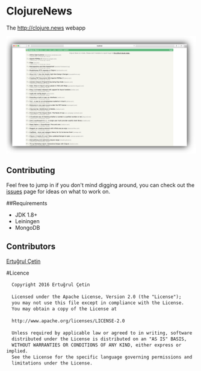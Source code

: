 # ClojureNews

The http://clojure.news webapp

![Clojure News Demo](/github-img-clojure-news.png)


## Contributing

Feel free to jump in if you don't mind digging around, you can check out the [issues](https://github.com/ertugrulcetin/ClojureNews/issues)  page for ideas on what to work on.

##Requirements

* JDK 1.8+
* Leiningen
* MongoDB

## Contributors

[Ertuğrul Çetin](https://github.com/ertugrulcetin)


#Licence
```
  Copyright 2016 Ertuğrul Çetin
  
  Licensed under the Apache License, Version 2.0 (the "License");
  you may not use this file except in compliance with the License.
  You may obtain a copy of the License at
  
  http://www.apache.org/licenses/LICENSE-2.0
  
  Unless required by applicable law or agreed to in writing, software
  distributed under the License is distributed on an "AS IS" BASIS,
  WITHOUT WARRANTIES OR CONDITIONS OF ANY KIND, either express or implied.
  See the License for the specific language governing permissions and
  limitations under the License.
```